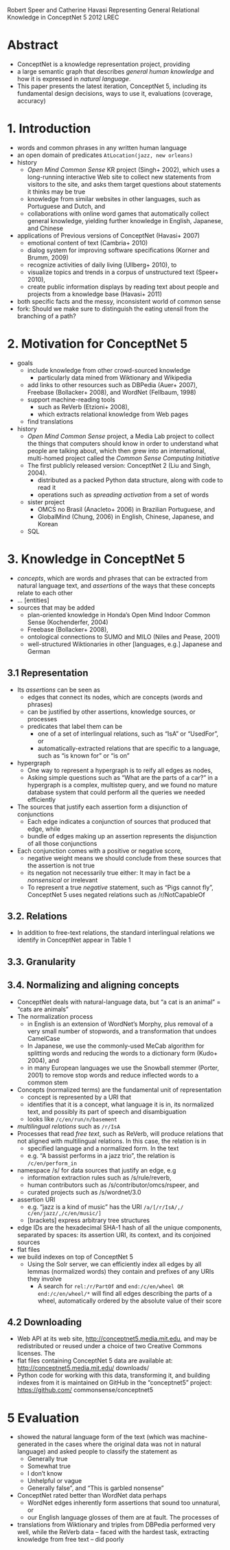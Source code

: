 Robert Speer and Catherine Havasi
Representing General Relational Knowledge in ConceptNet 5
2012 LREC

# Abstract

* ConceptNet is a knowledge representation project, providing 
* a large semantic graph that describes 
  _general human knowledge_ and how it is expressed in _natural language_. 
* This paper presents the latest iteration, ConceptNet 5, including its
  fundamental design decisions, ways to use it, evaluations (coverage, accuracy)

# 1.  Introduction

* words and common phrases in any written human language
* an open domain of predicates `AtLocation(jazz, new orleans)`
* history
  * _Open Mind Common Sense_ KR project (Singh+ 2002), which uses a long-running
    interactive Web site to collect new statements from visitors to the site,
    and asks them target questions about statements it thinks may be true
  * knowledge from similar websites in other languages, such as Portuguese and
    Dutch, and
  * collaborations with online word games that automatically collect general
    knowledge, yielding further knowledge in English, Japanese, and Chinese
* applications of Previous versions of ConceptNet (Havasi+ 2007)
  * emotional content of text (Cambria+ 2010)
  * dialog system for improving software specifications (Korner and Brumm, 2009)
  * recognize activities of daily living (Ullberg+ 2010), to
  * visualize topics and trends in a corpus of unstructured text (Speer+ 2010),
  * create public information displays by reading text about people and
    projects from a knowledge base (Havasi+ 2011)
* both specific facts and the messy, inconsistent world of common sense
* fork: Should we make sure to distinguish the eating utensil from the
  branching of a path?

# 2.  Motivation for ConceptNet 5

* goals
  * include knowledge from other crowd-sourced knowledge
    * particularly data mined from Wiktionary and Wikipedia
  * add links to other resources such as DBPedia (Auer+ 2007), 
    Freebase (Bollacker+ 2008), and WordNet (Fellbaum, 1998)
  * support machine-reading tools
    * such as ReVerb (Etzioni+ 2008),
    * which extracts relational knowledge from Web pages
  * find translations
* history
  * _Open Mind Common Sense_ project, a Media Lab project to collect the things
    that computers should know in order to understand what people are talking
    about, which then grew into an international, multi-homed project called the
    _Common Sense Computing Initiative_
  * The first publicly released version: ConceptNet 2 (Liu and Singh, 2004).
    * distributed as a packed Python data structure, along with code to read it
    * operations such as _spreading activation_ from a set of words
  * sister project
    * OMCS no Brasil (Anacleto+ 2006) in Brazilian Portuguese, and
    * GlobalMind (Chung, 2006) in English, Chinese, Japanese, and Korean
  * SQL

# 3.  Knowledge in ConceptNet 5

* _concepts_, which are words and phrases that can be extracted from natural
  language text, and _assertions_ of the ways that these concepts relate to each
  other
* ... [entities]
* sources that may be added
  * plan-oriented knowledge in Honda’s Open Mind Indoor Common Sense
    (Kochenderfer, 2004)
  * Freebase (Bollacker+ 2008),
  * ontological connections to SUMO and MILO (Niles and Pease, 2001)
  * well-structured Wiktionaries in other [languages, e.g.] Japanese and German

## 3.1 Representation

* Its _assertions_ can be seen as
  * edges that connect its nodes, which are concepts (words and phrases)
  * can be justified by other assertions, knowledge sources, or processes
  * predicates that label them can be
    * one of a set of interlingual relations, such as “IsA” or “UsedFor”, or
    * automatically-extracted relations that are specific to a language, such
      as “is known for” or “is on”
* hypergraph
  * One way to represent a hypergraph is to reify all edges as nodes,
  * Asking simple questions such as “What are the parts of a car?” in a
    hypergraph is a complex, multistep query, and we found no mature database
    system that could perform all the queries we needed efficiently
* The sources that justify each assertion form a disjunction of conjunctions
  * Each edge indicates a conjunction of sources that produced that edge, while
  * bundle of edges making up an assertion represents the disjunction of all
    those conjunctions
* Each conjunction comes with a positive or negative score,
  * negative weight means we should conclude from these sources that the
    assertion is not true
  * its negation not necessarily true either:  It may in fact be a _nonsensical_
    or irrelevant
  * To represent a true _negative_ statement, such as “Pigs cannot fly”,
    ConceptNet 5 uses negated relations such as /r/NotCapableOf

## 3.2.  Relations

* In addition to free-text relations, the standard interlingual relations we
  identify in ConceptNet appear in Table 1

## 3.3.  Granularity

## 3.4.  Normalizing and aligning concepts

* ConceptNet deals with natural-language data, but 
  “a cat is an animal” = “cats are animals”
* The normalization process
  * in English is an extension of WordNet’s Morphy, plus removal of a very
    small number of stopwords, and a transformation that undoes CamelCase
  * In Japanese, we use the commonly-used MeCab algorithm for splitting words
    and reducing the words to a dictionary form (Kudo+ 2004), and
  * in many European languages we use the Snowball stemmer (Porter, 2001) to
    remove stop words and reduce inflected words to a common stem
* Concepts (normalized terms) are the fundamental unit of representation 
  * concept is represented by a URI that
  * identifies that it is a concept, what language it is in, its normalized
    text, and possibly its part of speech and disambiguation
  * looks like `/c/en/run/n/basement`
* _multilingual relations_ such as `/r/IsA`
* Processes that read _free text_, such as ReVerb, will produce relations that
  not aligned  with multilingual relations.  In this case, the relation is in
  * specified language and a normalized form. In the text 
  * e.g. “A bassist performs in a jazz trio”, the relation is `/c/en/perform_in`
* namespace /s/ for data sources that justify an edge, e.g
  * information extraction rules such as /s/rule/reverb,
  * human contributors such as /s/contributor/omcs/rspeer, and
  * curated projects such as /s/wordnet/3.0
* assertion URI
  * e.g. “jazz is a kind of music” has the URI
    `/a/[/r/IsA/,/ c/en/jazz/,/c/en/music/]`
  * [brackets] express arbitrary tree structures
* edge IDs are the hexadecimal SHA-1 hash of all the unique components,
  separated by spaces: its assertion URI, its context, and its conjoined
  sources
* flat files
* we build indexes on top of ConceptNet 5
  * Using the Solr server, we can efficiently index all edges by all lemmas
    (normalized words) they contain and prefixes of any URIs they involve
    * A search for `rel:/r/PartOf` and `end:/c/en/wheel OR end:/c/en/wheel/*`
      will find all edges describing the parts of a wheel, automatically
      ordered by the absolute value of their score

## 4.2 Downloading

* Web API at its web site, http://conceptnet5.media.mit.edu, and may be
  redistributed or reused under a choice of two Creative Commons licenses.  The
* flat files containing ConceptNet 5 data are available at:
  http://conceptnet5.media.mit.edu/ downloads/
* Python code for working with this data, transforming it, and building indexes
  from it is maintained on GitHub in the “conceptnet5” project:
  https://github.com/ commonsense/conceptnet5

# 5 Evaluation

* showed the natural language form of the text (which was machine-generated in
  the cases where the original data was not in natural language) and asked
  people to classify the statement as
  * Generally true
  * Somewhat true
  * I don’t know
  * Unhelpful or vague
  * Generally false”, and “This is garbled nonsense”
* ConceptNet rated better than WordNet data perhaps 
  * WordNet edges inherently form assertions that sound too unnatural, or
  * our English language glosses of them are at fault. The processes of
* translations from Wiktionary and triples from DBPedia performed very well,
  while the ReVerb data – faced with the hardest task, extracting knowledge from
  free text – did poorly
